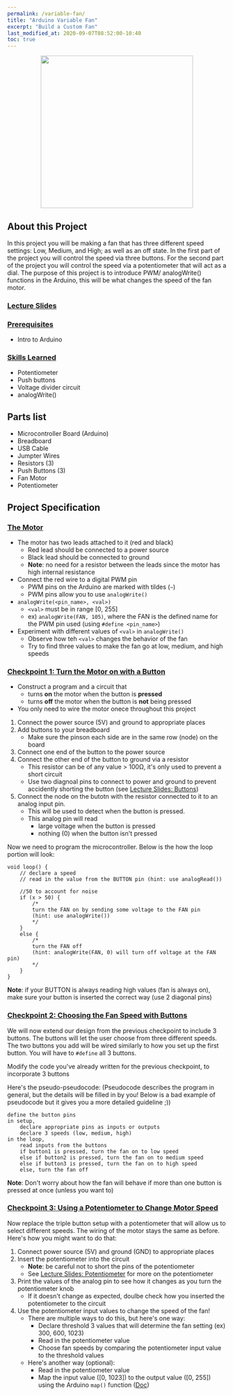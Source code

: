 ```yaml
---
permalink: /variable-fan/
title: "Arduino Variable Fan"
excerpt: "Build a Custom Fan"
last_modified_at: 2020-09-07T08:52:00-10:40
toc: true
---
```


<p align="center">
  <img src="../assets/images/fan.png" width="350" />
</p>

## About this Project

In this project you will be making a fan that has three different speed settings: Low, Medium, and High; as well as an off state. In the first part of the project you will control the speed via three buttons. For the second part of the project you will control the speed via a potentiometer that will act as a dial. The purpose of this project is to introduce PWM/ analogWrite() functions in the Arduino, this will be what changes the speed of the fan motor.

### [Lecture Slides](https://docs.google.com/presentation/d/1moI7U1xzFQstFh7E4rx5PRVGADOLG4JN7vBeHRrRPc8/edit?usp=sharing)

### <ins>Prerequisites</ins>

* Intro to Arduino

### <ins>Skills Learned</ins>

* Potentiometer
* Push buttons
* Voltage divider circuit
* analogWrite()

## Parts list

* Microcontroller Board (Arduino)
* Breadboard
* USB Cable
* Jumpter Wires
* Resistors (3)
* Push Buttons (3)
* Fan Motor
* Potentiometer

## Project Specification

### <ins>The Motor</ins>

* The motor has two leads attached to it (red and black)
    - Red lead should be connected to a power source
    - Black lead should be connected to ground
    - **Note**: no need for a resistor between the leads since the motor has high internal resistance
* Connect the red wire to a digital PWM pin
    - PWM pins on the Arduino are marked with tildes (`~`)
    - PWM pins allow you to use `analogWrite()`
* `analogWrite(<pin_name>, <val>)`
    - `<val>` must be in range [0, 255]
    - ex) `analogWrite(FAN, 105)`, where the FAN is the defined name for the PWM pin used (using `#define <pin_name>`)
* Experiment with different values of `<val>` in `analogWrite()`
    - Observe how teh `<val>` changes the behavior of the fan
    - Try to find three values to make the fan go at low, medium, and high speeds

### <ins>Checkpoint 1: Turn the Motor on with a Button</ins>

* Construct a program and a circuit that
    - turns **on** the motor when the button is **pressed**
    - turns **off** the motor when the button is **not** being pressed
* You only need to wire the motor onece throughout this project

1. Connect the power source (5V) and ground to appropriate places
2. Add buttons to your breadboard
    - Make sure the pinson each side are in the same row (node) on the board
3. Connect one end of the button to the power source
4. Connect the other end of the button to ground via a resistor
    - This resistor can be of any value > 100Ω, it's only used to prevent a short circuit
    - Use two diagnoal pins to connect to power and ground to prevent accidently shorting the button (see [Lecture Slides: Buttons](https://docs.google.com/presentation/d/13bLpWzn6QU92ZCCOJLvv7wSa92oNdqFwzb_4N0MIXZA/edit?usp=sharing))
5. Connect the node on the butotn with the resistor connected to it to an analog input pin. 
    - This will be used to detect when the button is pressed.
    - This analog pin will read
        + large voltage when the button is pressed
        + nothing (0) when the button isn't pressed

Now we need to program the microcontroller. Below is the how the loop portion will look: 

```
void loop() {
    // declare a speed
    // read in the value from the BUTTON pin (hint: use analogRead())

    //50 to account for noise
    if (x > 50) {
        /* 
        turn the FAN on by sending some voltage to the FAN pin 
        (hint: use analogWrite())
        */
    }
    else {
        /*
        turn the FAN off 
        (hint: analogWrite(FAN, 0) will turn off voltage at the FAN pin)
        */
    }
}
```

**Note**: if your BUTTON is always reading high values (fan is always on), make sure your button is inserted the correct way (use 2 diagonal pins)

### <ins>Checkpoint 2: Choosing the Fan Speed with Buttons</ins>

We will now extend our design from the previous checkpoint to include 3 buttons. The buttons will let the user choose from three different speeds. The two buttons you add will be wired similarly to how you set up the first button. You will have to `#define` all 3 buttons.

Modify the code you've already written for the previous checkpoint, to incorporate 3 buttons

Here's the pseudo-pseudocode: (Pseudocode describes the program in general, but the details will be filled in by you! Below is a bad example of pseudocode but it gives you a more detailed guideline ;))

```
define the button pins
in setup,
    declare appropriate pins as inputs or outputs
    declare 3 speeds (low, medium, high)
in the loop,
    read inputs from the buttons
    if button1 is pressed, turn the fan on to low speed
    else if button2 is pressed, turn the fan on to medium speed
    else if button3 is pressed, turn the fan on to high speed
    else, turn the fan off
```

**Note**: Don't worry about how the fan will behave if more than one button is pressed at once (unless you want to)

### <ins>Checkpoint 3: Using a Potentiometer to Change Motor Speed</ins>

Now replace the triple button setup with a potentiometer that will allow us to select different speeds. The wiring of the motor stays the same as before. Here's how you might want to do that:

1. Connect power source (5V) and ground (GND) to appropriate places
2. Insert the potentiometer into the circuit
    - **Note**: be careful not to short the pins of the potentiometer
    - See [Lecture Slides: Potentiometer](https://docs.google.com/presentation/d/1pO5jrERVdcT1o-FZ_Pr5I6MBcexDJQ8248tcjNygXOs/edit?usp=sharing) for more on the potentiometer
3. Print the values of the analog pin to see how it changes as you turn the potentiometer knob
    - If it doesn't change as expected, doulbe check how you inserted the potentiometer to the circuit
4. Use the potentiometer input values to change the speed of the fan!
    - There are multiple ways to do this, but here's one way:
        + Declare threshold 3 values that will determine the fan setting (ex) 300, 600, 1023)
        + Read in the potentiometer value 
        + Choose fan speeds by comparing the potentiometer input value to the threshold values
    - Here's another way (optional):
        + Read in the potentiometer value
        + Map the input value ([0, 1023]) to the output value ([0, 255]) using the Arduino `map()` function ([Doc](https://www.arduino.cc/reference/en/language/functions/math/map/))